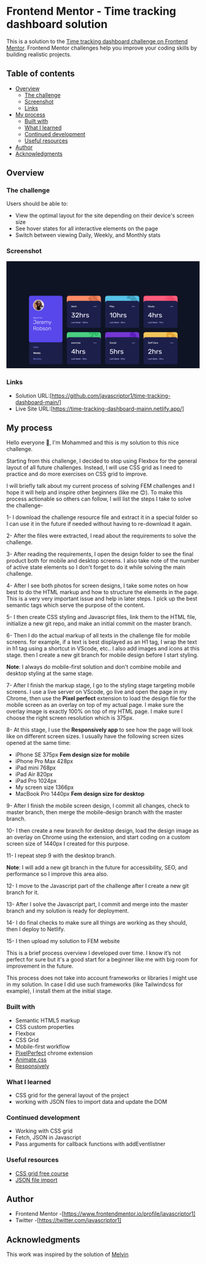 # Frontend Mentor - Time tracking dashboard solution

This is a solution to the [Time tracking dashboard challenge on Frontend Mentor](https://www.frontendmentor.io/challenges/time-tracking-dashboard-UIQ7167Jw). Frontend Mentor challenges help you improve your coding skills by building realistic projects.

## Table of contents

- [Overview](#overview)
  - [The challenge](#the-challenge)
  - [Screenshot](#screenshot)
  - [Links](#links)
- [My process](#my-process)
  - [Built with](#built-with)
  - [What I learned](#what-i-learned)
  - [Continued development](#continued-development)
  - [Useful resources](#useful-resources)
- [Author](#author)
- [Acknowledgments](#acknowledgments)

## Overview

### The challenge

Users should be able to:

- View the optimal layout for the site depending on their device's screen size
- See hover states for all interactive elements on the page
- Switch between viewing Daily, Weekly, and Monthly stats

### Screenshot

![](./screenshot1.png)

### Links

- Solution URL:[https://github.com/javascriptor1/time-tracking-dashboard-main/]
- Live Site URL:[https://time-tracking-dashboard-mainn.netlify.app/]

## My process

Hello everyone 👋, I'm Mohammed and this is my solution to this nice challenge.

Starting from this challenge, I decided to stop using Flexbox for the general layout of all future challenges. Instead, I will use CSS grid as I need to practice and do more exercises on CSS grid to improve.

I will briefly talk about my current process of solving FEM challenges and I hope it will help and inspire other beginners (like me 😊). To make this process actionable so others can follow, I will list the steps I take to solve the challenge-

1- I download the challenge resource file and extract it in a special folder so I can use it in the future if needed without having to re-download it again.

2- After the files were extracted, I read about the requirements to solve the challenge.

3- After reading the requirements, I open the design folder to see the final product both for mobile and desktop screens. I also take note of the number of active state elements so I don't forget to do it while solving the main challenge.

4- After I see both photos for screen designs, I take some notes on how best to do the HTML markup and how to structure the elements in the page. This is a very very important issue and help in later steps. I pick up the best semantic tags which serve the purpose of the content.

5- I then create CSS styling and Javascript files, link them to the HTML file, initialize a new git repo, and make an initial commit on the master branch.

6- Then I do the actual markup of all texts in the challenge file for mobile screens. for example, if a text is best displayed as an H1 tag, I wrap the text in h1 tag using a shortcut in VScode, etc.. I also add images and icons at this stage. then I create a new git branch for mobile design before I start styling.

**Note**: I always do mobile-first solution and don't combine mobile and desktop styling at the same stage.

7- After I finish the markup stage, I go to the styling stage targeting mobile screens. I use a live server on VScode, go live and open the page in my Chrome, then use the **Pixel perfect** extension to load the design file for the mobile screen as an overlay on top of my actual page. I make sure the overlay image is exactly 100% on top of my HTML page. I make sure I choose the right screen resolution which is 375px.

8- At this stage, I use the **Responsively app** to see how the page will look like on different screen sizes. I usually have the following screen sizes opened at the same time:

- iPhone SE 375px **Fem design size for mobile**
- iPhone Pro Max 428px
- iPad mini 768px
- iPad Air 820px
- iPad Pro 1024px
- My screen size 1366px
- MacBook Pro 1440px **Fem design size for desktop**

9- After I finish the mobile screen design, I commit all changes, check to master branch, then merge the mobile-design branch with the master branch.

10- I then create a new branch for desktop design, load the design image as an overlay on Chrome using the extension, and start coding on a custom screen size of 1440px I created for this purpose.

11- I repeat step 9 with the desktop branch.

**Note**: I will add a new git branch in the future for accessibility, SEO, and performance so I improve this area also.

12- I move to the Javascript part of the challenge after I create a new git branch for it.

13- After I solve the Javascript part, I commit and merge into the master branch and my solution is ready for deployment.

14- I do final checks to make sure all things are working as they should, then I deploy to Netlify.

15- I then upload my solution to FEM website

This is a brief process overview I developed over time.  I know it’s not perfect for sure but it's a good start for a beginner like me with big room for improvement in the future.

This process does not take into account frameworks or libraries I might use in my solution.  In case I did use such frameworks (like Tailwindcss for example), I install them at the initial stage.

### Built with

- Semantic HTML5 markup
- CSS custom properties
- Flexbox
- CSS Grid
- Mobile-first workflow
- [PixelPerfect](https://www.welldonecode.com/perfectpixel/) chrome extension
- [Animate.css](https://animate.style/)
- [Responsively](https://responsively.app/)

### What I learned

- CSS grid for the general layout of the project
- working with JSON files to import data and update the DOM

### Continued development

- Working with CSS grid
- Fetch, JSON in Javascript
- Pass arguments for callback functions with addEventlistner

### Useful resources

- [CSS grid free course](https://scrimba.com/learn/cssgrid/)
- [JSON file import](https://www.freecodecamp.org/news/how-to-read-json-file-in-javascript/)

## Author

- Frontend Mentor -[https://www.frontendmentor.io/profile/javascriptor1]
- Twitter -[https://twitter.com/javascriptor1]

## Acknowledgments

This work was inspired by the solution of [Melvin](https://www.frontendmentor.io/profile/MelvinAguilar)


